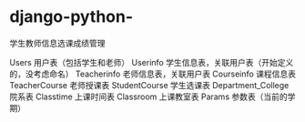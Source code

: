 ﻿# django-python-
学生教师信息选课成绩管理

Users 用户表（包括学生和老师）
Userinfo  学生信息表，关联用户表（开始定义的，没考虑命名）
Teacherinfo 老师信息表，关联用户表
Courseinfo  课程信息表
TeacherCourse 老师授课表
StudentCourse  学生选课表
Department_College  院系表
Classtime  上课时间表
Classroom  上课教室表
Params  参数表（当前的学期）